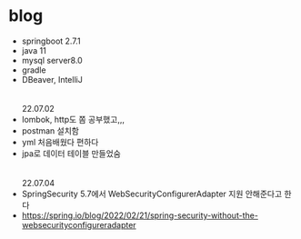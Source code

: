 # blog

* springboot 2.7.1
* java 11
* mysql server8.0
* gradle
* DBeaver, IntelliJ
<br><br><br>
22.07.02 
* lombok, http도 쫌 공부했고,,,
* postman 설치함
* yml 처음배웠다 편하다
* jpa로 데이터 테이블 만들었숨 
<br><br><br>
22.07.04
* SpringSecurity 5.7에서 WebSecurityConfigurerAdapter 지원 안해준다고 한다
* https://spring.io/blog/2022/02/21/spring-security-without-the-websecurityconfigureradapter

